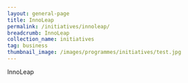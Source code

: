 ```yaml
---
layout: general-page
title: InnoLeap
permalink: /initiatives/innoleap/
breadcrumb: InnoLeap
collection_name: initiatives
tag: business
thumbnail_image: /images/programmes/initiatives/test.jpg
---
```


InnoLeap